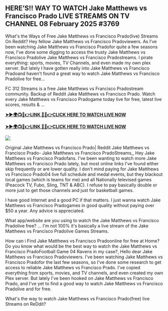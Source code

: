 ## HERE’S!! WAY TO WATCH Jake Matthews vs Francisco Prado LIVE STREAMS ON TV CHANNEL 08 February 2025 #3769

What's the Ways of Free Jake Matthews vs Francisco Prado(live) Streams On Reddit? Hey fellow Jake Matthews vs Francisco Pradoviewers. As I’ve been watching Jake Matthews vs Francisco Pradofor quite a few seasons now, I've done some digging to access the trusty Jake Matthews vs Francisco Pradolive Jake Matthews vs Francisco Pradostreams. I pirate everything: sports, movies, TV Channels, and even made my own plex server. But lately I have gotten really into Jake Matthews vs Francisco Pradoand haven't found a great way to watch Jake Matthews vs Francisco Pradolive for free...

FC 312 Streams is a free Jake Matthews vs Francisco Pradostream community. Backup of Reddit Jake Matthews vs Francisco Prado. Watch every Jake Matthews vs Francisco Pradogame today live for free, latest live scores, results & ...

 **[➤►🌍📺📱👉LINK 🔴✅👉CLICK HERE TO WATCH LIVE NOW](https://asho-paad-khao.blogspot.com/2025/02/uf.html)**

**[➤►🌍📺📱👉LINK 🔴✅👉CLICK HERE TO WATCH LIVE NOW](https://asho-paad-khao.blogspot.com/2025/02/uf.html)**

[![](https://blogger.googleusercontent.com/img/b/R29vZ2xl/AVvXsEhPny_OcYwXNkoBv2GQS7pdU8zWexW1VOdQ00RvjBySHV-GOUMqWZMYlbJ9_ZesDjY7BIETpQ2E1DMCxGBPyeQdh1O8NvNKACAa6RXHuc-G55Zcd-Ie1FI3PxSwA-jS2U8_hGP5Eo3jhchJKpcjTJR-GnapCXmL3McY3Q9yVtiVFbkNW9bHDVuQ5UZp8Ig/w524-h295/UFC%20Main.gif)](https://asho-paad-khao.blogspot.com/2025/02/uf.html)

Original Jake Matthews vs Francisco Prado| Reddit Jake Matthews vs Francisco Prado- Jake Matthews vs Francisco PradoStreams,, Hey Jake Matthews vs Francisco Pradofans. I've been wanting to watch more Jake Matthews vs Francisco Prado lately, but most online links I've found either skip frequently or are lower quality. I don't mind paying for Jake Matthews vs Francisco Prado04 live full schedule and medal events, but they blackout local games (which is teams for me) and all Nationally televised games (Peacock TV, Fubo, Sling, TNT & ABC). I refuse to pay basically double or more just to get those channels and just for basketball games.

I have good Internet and a good PC if that matters. I just wanna watch Jake Matthews vs Francisco Pradogames in good quality without paying over $50 a year. Any advice is appreciated.

What app/website are you using to watch the Jake Matthews vs Francisco Pradolive free? ... I'm not 100% it's basically a live stream of the Jake Matthews vs Francisco Pradolive Games Streams.

How can i Find Jake Matthews vs Francisco Pradoonline for free at Home? Do you know what would be the best way to watch the Jake Matthews vs Francisco PradoFootball Game 04 Ravens in my case?, Hello dear Jake Matthews vs Francisco Pradoviewers. I've been watching Jake Matthews vs Francisco Pradofor the last few seasons, so I've done some research to get access to reliable Jake Matthews vs Francisco Prado. I've copied everything from sports, movies, and TV channels, and even created my own Plex server. But lately I've been hooked on Jake Matthews vs Francisco Prado, and I've yet to find a good way to watch Jake Matthews vs Francisco Pradolive and for free.

What's the way to watch Jake Matthews vs Francisco Prado(free) live Streams on ReDdit?
